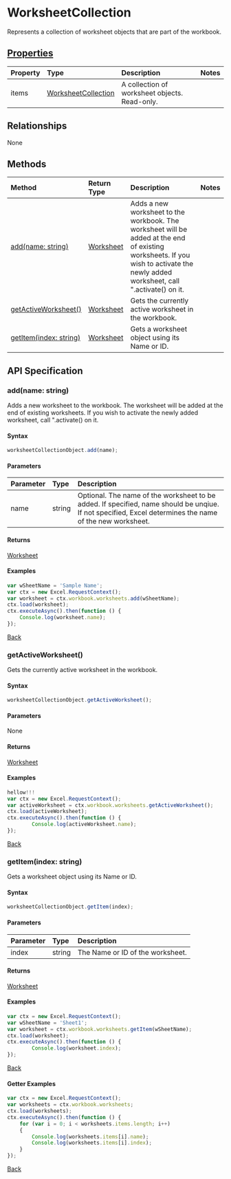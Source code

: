 # WorksheetCollection

Represents a collection of worksheet objects that are part of the workbook.

## [Properties](#getter-examples)
| Property       | Type    |Description|Notes |
|:---------------|:--------|:----------|:-----|
|items|[WorksheetCollection](worksheetcollection.md)|A collection of worksheet objects. Read-only.||

## Relationships
None


## Methods

| Method           | Return Type    |Description|Notes |
|:---------------|:--------|:----------|:-----|
|[add(name: string)](#addname-string)|[Worksheet](worksheet.md)|Adds a new worksheet to the workbook. The worksheet will be added at the end of existing worksheets. If you wish to activate the newly added worksheet, call ".activate() on it.||
|[getActiveWorksheet()](#getactiveworksheet)|[Worksheet](worksheet.md)|Gets the currently active worksheet in the workbook.||
|[getItem(index: string)](#getitemindex-string)|[Worksheet](worksheet.md)|Gets a worksheet object using its Name or ID.||

## API Specification

### add(name: string)
Adds a new worksheet to the workbook. The worksheet will be added at the end of existing worksheets. If you wish to activate the newly added worksheet, call ".activate() on it.

#### Syntax
```js
worksheetCollectionObject.add(name);
```

#### Parameters
| Parameter       | Type    |Description|
|:---------------|:--------|:----------|
|name|string|Optional. The name of the worksheet to be added. If specified, name should be unqiue. If not specified, Excel determines the name of the new worksheet.|

#### Returns
[Worksheet](worksheet.md)

#### Examples

```js
var wSheetName = 'Sample Name';
var ctx = new Excel.RequestContext();
var worksheet = ctx.workbook.worksheets.add(wSheetName);
ctx.load(worksheet);
ctx.executeAsync().then(function () {
	Console.log(worksheet.name);
});
```


[Back](#methods)

### getActiveWorksheet()
Gets the currently active worksheet in the workbook.

#### Syntax
```js
worksheetCollectionObject.getActiveWorksheet();
```

#### Parameters
None

#### Returns
[Worksheet](worksheet.md)

#### Examples

```js
hellow!!!
var ctx = new Excel.RequestContext(); 
var activeWorksheet = ctx.workbook.worksheets.getActiveWorksheet();
ctx.load(activeWorksheet);
ctx.executeAsync().then(function () {
		Console.log(activeWorksheet.name);
});
```


[Back](#methods)

### getItem(index: string)
Gets a worksheet object using its Name or ID.

#### Syntax
```js
worksheetCollectionObject.getItem(index);
```

#### Parameters
| Parameter       | Type    |Description|
|:---------------|:--------|:----------|
|index|string|The Name or ID of the worksheet.|

#### Returns
[Worksheet](worksheet.md)

#### Examples

```js
var ctx = new Excel.RequestContext();
var wSheetName = 'Sheet1'; 
var worksheet = ctx.workbook.worksheets.getItem(wSheetName);
ctx.load(worksheet);
ctx.executeAsync().then(function () {
		Console.log(worksheet.index);
});
```


[Back](#methods)

#### Getter Examples


```js
var ctx = new Excel.RequestContext();
var worksheets = ctx.workbook.worksheets;
ctx.load(worksheets);
ctx.executeAsync().then(function () {
	for (var i = 0; i < worksheets.items.length; i++)
	{
		Console.log(worksheets.items[i].name);
		Console.log(worksheets.items[i].index);
	}
});
```

[Back](#properties)

